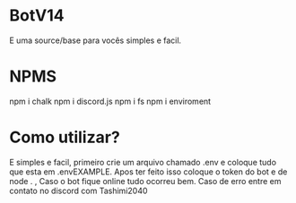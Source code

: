 # BotV14
E uma source/base para vocês simples e facil.

# NPMS
npm i chalk
npm i discord.js
npm i fs
npm i enviroment

# Como utilizar?
E simples e facil, primeiro crie um arquivo chamado .env e coloque tudo que esta em .envEXAMPLE.
Apos ter feito isso coloque o token do bot e de node . , Caso o bot fique online tudo ocorreu bem.
Caso de erro entre em contato no discord com Tashimi2040

